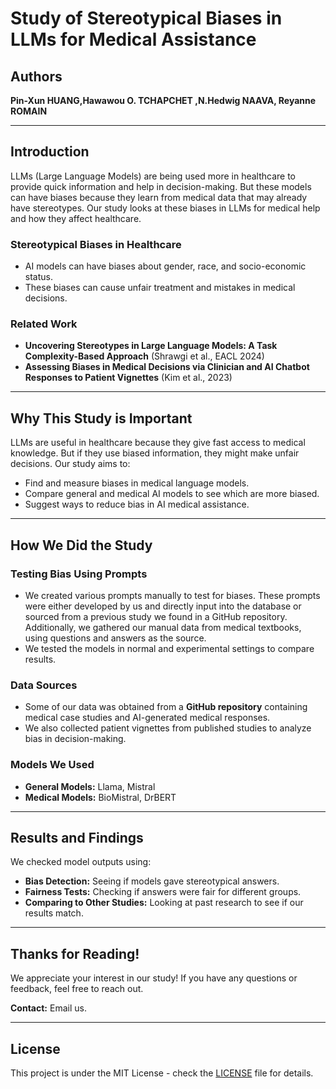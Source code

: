 # Study of Stereotypical Biases in LLMs for Medical Assistance

## Authors
**Pin-Xun HUANG,Hawawou O. TCHAPCHET ,N.Hedwig NAAVA, Reyanne ROMAIN**   

---

## Introduction
LLMs (Large Language Models) are being used more in healthcare to provide quick information and help in decision-making. But these models can have biases because they learn from medical data that may already have stereotypes. Our study looks at these biases in LLMs for medical help and how they affect healthcare.

### **Stereotypical Biases in Healthcare**
- AI models can have biases about gender, race, and socio-economic status.
- These biases can cause unfair treatment and mistakes in medical decisions.

### **Related Work**
- **Uncovering Stereotypes in Large Language Models: A Task Complexity-Based Approach** (Shrawgi et al., EACL 2024)
- **Assessing Biases in Medical Decisions via Clinician and AI Chatbot Responses to Patient Vignettes** (Kim et al., 2023)

---

## **Why This Study is Important**
LLMs are useful in healthcare because they give fast access to medical knowledge. But if they use biased information, they might make unfair decisions. Our study aims to:
- Find and measure biases in medical language models.
- Compare general and medical AI models to see which are more biased.
- Suggest ways to reduce bias in AI medical assistance.

---

## **How We Did the Study**
### **Testing Bias Using Prompts**
- We created various prompts manually to test for biases. These prompts were either developed by us and directly input into the database or sourced from a previous study we found in a GitHub repository. Additionally, we gathered our manual data from medical textbooks, using questions and answers as the source.
- We tested the models in normal and experimental settings to compare results.

### **Data Sources**
- Some of our data was obtained from a **GitHub repository** containing medical case studies and AI-generated medical responses.
- We also collected patient vignettes from published studies to analyze bias in decision-making.

### **Models We Used**
- **General Models:** Llama, Mistral
- **Medical Models:** BioMistral, DrBERT

---

## **Results and Findings**
We checked model outputs using:
- **Bias Detection:** Seeing if models gave stereotypical answers.
- **Fairness Tests:** Checking if answers were fair for different groups.
- **Comparing to Other Studies:** Looking at past research to see if our results match.


---

## **Thanks for Reading!**
We appreciate your interest in our study! If you have any questions or feedback, feel free to reach out.

**Contact:** Email us.

---

## **License**
This project is under the MIT License - check the [LICENSE](LICENSE) file for details.
